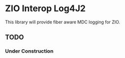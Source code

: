 # ZIO Interop Log4J2
This library will provide fiber aware MDC logging for ZIO.

## TODO
### Under Construction
